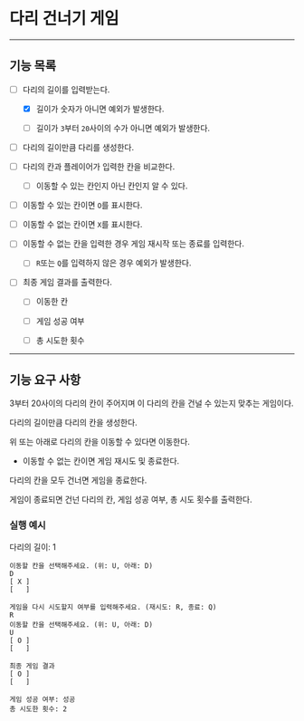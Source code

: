# 다리 건너기 게임

---
## 기능 목록
- [ ] 다리의 길이를 입력받는다.
  - [x] 길이가 숫자가 아니면 예외가 발생한다.
  - [ ] 길이가 `3`부터 `20`사이의 수가 아니면 예외가 발생한다.


- [ ] 다리의 길이만큼 다리를 생성한다.


- [ ] 다리의 칸과 플레이어가 입력한 칸을 비교한다.
  - [ ] 이동할 수 있는 칸인지 아닌 칸인지 알 수 있다.


- [ ] 이동할 수 있는 칸이면 `O`를 표시한다.
- [ ] 이동할 수 없는 칸이면 `X`를 표시한다.


- [ ] 이동할 수 없는 칸을 입력한 경우 게임 재시작 또는 종료를 입력한다.
  - [ ] `R`또는 `Q`를 입력하지 않은 경우 예외가 발생한다.


- [ ] 최종 게임 결과를 출력한다.
  - [ ] 이동한 칸
  - [ ] 게임 성공 여부
  - [ ] 총 시도한 횟수


---
## 기능 요구 사항

3부터 20사이의 다리의 칸이 주어지며 이 다리의 칸을 건널 수 있는지 맞추는 게임이다.

다리의 길이만큼 다리의 칸을 생성한다.

위 또는 아래로 다리의 칸을 이동할 수 있다면 이동한다.
- 이동할 수 없는 칸이면 게임 재시도 및 종료한다.

다리의 칸을 모두 건너면 게임을 종료한다.

게임이 종료되면 건넌 다리의 칸, 게임 성공 여부, 총 시도 횟수를 출력한다.

### 실행 예시

다리의 길이: 1

```
이동할 칸을 선택해주세요. (위: U, 아래: D)
D
[ X ]
[   ]

게임을 다시 시도할지 여부를 입력해주세요. (재시도: R, 종료: Q)
R
이동할 칸을 선택해주세요. (위: U, 아래: D)
U
[ O ]
[   ]

최종 게임 결과
[ O ]
[   ]

게임 성공 여부: 성공
총 시도한 횟수: 2
```